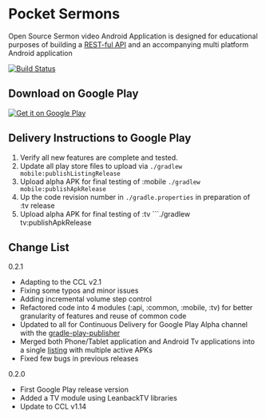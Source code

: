 # Pocket Sermons

Open Source Sermon video Android Application is designed for educational purposes of building a [REST-ful API](https://github.com/tmack8001/pocketsermons-server) and an accompanying multi platform Android application

[![Build Status](https://travis-ci.org/tmack8001/PocketSermons.svg?branch=master)](https://travis-ci.org/tmack8001/PocketSermons)


## Download on Google Play

<a href="https://play.google.com/store/apps/details?id=com.tmack.sermonstream">
<img alt="Get it on Google Play" src="http://developer.android.com/images/brand/en_generic_rgb_wo_45.png" />
</a>

## Delivery Instructions to Google Play

1. Verify all new features are complete and tested.
2. Update all play store files to upload via ```./gradlew mobile:publishListingRelease```
3. Upload alpha APK for final testing of :mobile ```./gradlew mobile:publishApkRelease```
4. Up the code revision number in ```./gradle.properties``` in preparation of :tv release
5. Upload alpha APK for final testing of :tv ```./gradlew tv:publishApkRelease

## Change List
0.2.1
  * Adapting to the CCL v2.1
  * Fixing some typos and minor issues
  * Adding incremental volume step control
  * Refactored code into 4 modules (:api, :common, :mobile, :tv) for better granularity of features and reuse of common code
  * Updated to all for Continuous Delivery for Google Play Alpha channel with the [gradle-play-publisher](https://github.com/Triple-T/gradle-play-publisher)
  * Merged both Phone/Tablet application and Android Tv applications into a single [listing](https://play.google.com/store/apps/details?id=com.tmack.sermonstream) with multiple active APKs
  * Fixed few bugs in previous releases

0.2.0
  * First Google Play release version
  * Added a TV module using LeanbackTV libraries
  * Update to CCL v1.14
